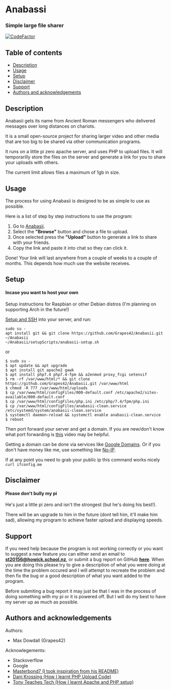 # Anabassi
### Simple large file sharer
[![CodeFactor](https://www.codefactor.io/repository/github/grapes42/anabasii/badge)](https://www.codefactor.io/repository/github/grapes42/anabasii)

## Table of contents
- [Description](#description)
- [Usage](#usage)
- [Setup](#setup)
- [Disclaimer](#disclaimer)
- [Support](#support)
- [Authors and acknowledgements](#authors-and-acknowledgements)

## Description
Anabasii gets its name from Ancient Roman messengers who delivered messages over long distances on chariots.

It is a small open-source project for sharing larger video and other media that are too big to be shared via other communication programs.

It runs on a little pi zero apache server, and uses PHP to upload files. It will temporarilly store the files on the server and generate a link for you to share your uploads with others.

The current limit allows files a maximum of 1gb in size.

## Usage

The process for using Anabasii is designed to be as simple to use as possible.

Here is a list of step by step instructions to use the program:

1. Go to [Anabasii](http://anabasii.ddns.net).
2. Select the **"Browse"** button and chose a file to upload.
3. Once selected press the **"Upload"** button to generate a link to share with your friends.
4. Copy the link and paste it into chat so they can click it.

Done! Your link will last anywhere from a couple of weeks to a couple of months. This depends how much use the website receives.

## Setup

#### Incase you want to host your own

Setup instructions for Raspbian or other Debian distros (I'm planning on supporting Arch in the future!)

[Setup and SSH](https://www.tomshardware.com/reviews/raspberry-pi-headless-setup-how-to,6028.html) into your server, and run:
```
sudo su -
apt install git && git clone https://github.com/Grapes42/Anabasii.git ~/Anabasii
~/Anabasii/setupScripts/anabasii-setup.sh
```
or
```
$ sudo su -
$ apt update && apt upgrade
$ apt install git apache2 gawk
$ apt install php7.4 php7.4-fpm && a2enmod proxy_fcgi setenvif
$ rm -rf /var/www/html/* && git clone https://github.com/Grapes42/Anabasii.git /var/www/html
$ chmod -R 777 /var/www/html/uploads
$ cp /var/www/html/configFiles/000-default.conf /etc/apache2/sites-available/000-default.conf
$ cp /var/www/html/configFiles/php.ini /etc/php/7.4/fpm/php.ini
$ cp /var/www/html/configFiles/anabasii-clean.service /etc/systemd/system/anabasii-clean.service
$ systemctl daemon-reload && systemctl enable anabasii-clean.service
$ reboot
```

Then port forward your server and get a domain. If you are new/don't know what port forwarding is [this](https://www.youtube.com/watch?v=CLunOJZqmc0) video may be helpful.

Getting a domain can be done via services like [Google Domains](https://domains.google/). Or if you don't have money like me, use something like [No-IP](https://www.noip.com/).

If at any point you need to grab your public ip this command works nicely ```curl ifconfig.me```

## Disclaimer

#### Please don't bully my pi
He's just a little pi zero and isn't the strongest (but he's doing his best!).

There will be an upgrade to him in the future (dont tell him, it'll make him sad), allowing my program to achieve faster upload and displaying speeds.

## Support

If you need help because the program is not working correctly or you want to suggest a new feature you can either send an email to **st20156@howick.school.nz**, or submit a bug report on GitHub **[here](https://github.com/Grapes42/Anabasii/issues/new)**. When you are doing this please try to give a description of what you were doing at the time the problem occured and I will attempt to recreate the problem and then fix the bug or a good description of what you want added to the program.

Before submiting a bug report it may just be that I was in the process of doing something with my pi or it is powered off. But I will do my best to have my server up as much as possible.

## Authors and acknowledgements
Authors:
- Max Dowdall (Grapes42)

Acknowlegements:
- Stackoverflow
- Google
- [Masterbond7 (I took inspiration from his README)](https://github.com/Masterbond7)
- [Dani Krossing (How I learnt PHP Upload Code)](https://www.youtube.com/channel/UCzyuZJ8zZ-Lhfnz41DG5qLw)
- [Tony Teaches Tech (How I learnt Apache and PHP setup)](https://www.youtube.com/channel/UCWPJwoVXJhv0-ucr3pUs1dA)
